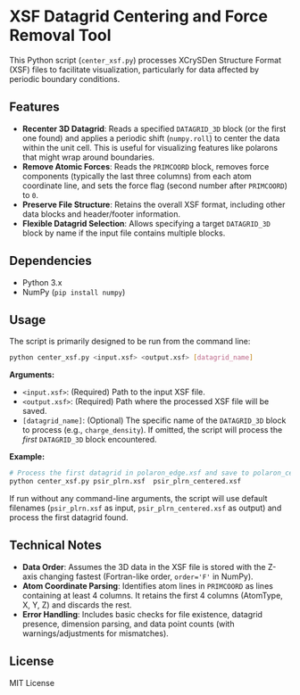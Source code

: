 # XSF Datagrid Centering and Force Removal Tool

This Python script (`center_xsf.py`) processes XCrySDen Structure Format (XSF) files to facilitate visualization, particularly for data affected by periodic boundary conditions.

## Features

*   **Recenter 3D Datagrid**: Reads a specified `DATAGRID_3D` block (or the first one found) and applies a periodic shift (`numpy.roll`) to center the data within the unit cell. This is useful for visualizing features like polarons that might wrap around boundaries.
*   **Remove Atomic Forces**: Reads the `PRIMCOORD` block, removes force components (typically the last three columns) from each atom coordinate line, and sets the force flag (second number after `PRIMCOORD`) to `0`.
*   **Preserve File Structure**: Retains the overall XSF format, including other data blocks and header/footer information.
*   **Flexible Datagrid Selection**: Allows specifying a target `DATAGRID_3D` block by name if the input file contains multiple blocks.

## Dependencies

*   Python 3.x
*   NumPy (`pip install numpy`)

## Usage

The script is primarily designed to be run from the command line:

```bash
python center_xsf.py <input.xsf> <output.xsf> [datagrid_name]
```

**Arguments:**

*   `<input.xsf>`: (Required) Path to the input XSF file.
*   `<output.xsf>`: (Required) Path where the processed XSF file will be saved.
*   `[datagrid_name]`: (Optional) The specific name of the `DATAGRID_3D` block to process (e.g., `charge_density`). If omitted, the script will process the *first* `DATAGRID_3D` block encountered.

**Example:**

```bash
# Process the first datagrid in polaron_edge.xsf and save to polaron_centered.xsf
python center_xsf.py psir_plrn.xsf  psir_plrn_centered.xsf

```

If run without any command-line arguments, the script will use default filenames (`psir_plrn.xsf` as input, `psir_plrn_centered.xsf` as output) and process the first datagrid found.

## Technical Notes

*   **Data Order**: Assumes the 3D data in the XSF file is stored with the Z-axis changing fastest (Fortran-like order, `order='F'` in NumPy).
*   **Atom Coordinate Parsing**: Identifies atom lines in `PRIMCOORD` as lines containing at least 4 columns. It retains the first 4 columns (AtomType, X, Y, Z) and discards the rest.
*   **Error Handling**: Includes basic checks for file existence, datagrid presence, dimension parsing, and data point counts (with warnings/adjustments for mismatches).

## License

MIT License
